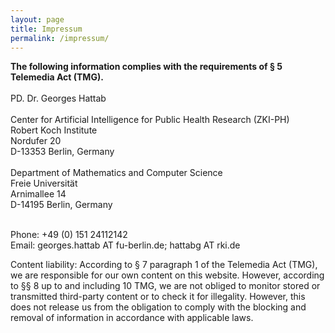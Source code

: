 ```yaml
---
layout: page
title: Impressum
permalink: /impressum/
---  
```


**The following information complies with the requirements of § 5 Telemedia Act (TMG).**<br/>
<br/>
PD. Dr. Georges Hattab <br/> 
<br/>
Center for Artificial Intelligence for Public Health Research (ZKI-PH) <br/>
Robert Koch Institute <br/>
Nordufer 20 <br/>
D-13353 Berlin, Germany <br/>
<br/>
Department of Mathematics and Computer Science <br/>
Freie Universität <br/>
Arnimallee 14 <br/>
D-14195 Berlin, Germany <br/>
<br/>

Phone: +49 (0) 151 24112142<br/>
Email: georges.hattab AT fu-berlin.de; hattabg AT rki.de <br/>

Content liability:
According to § 7 paragraph 1 of the Telemedia Act (TMG), we are responsible for our own content on this website. However, according to §§ 8 up to and including 10 TMG, we are not obliged to monitor stored or transmitted third-party content or to check it for illegality. However, this does not release us from the obligation to comply with the blocking and removal of information in accordance with applicable laws. 
